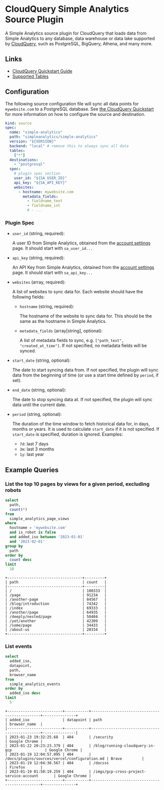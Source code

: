 # CloudQuery Simple Analytics Source Plugin

A Simple Analytics source plugin for CloudQuery that loads data from Simple Analytics to any database, data warehouse or data lake supported by [CloudQuery](https://www.cloudquery.io/), such as PostgreSQL, BigQuery, Athena, and many more.

## Links

 - [CloudQuery Quickstart Guide](https://www.cloudquery.io/docs/quickstart)
 - [Supported Tables](docs/tables/README.md)

## Configuration

The following source configuration file will sync all data points for `mywebsite.com` to a PostgreSQL database. See [the CloudQuery Quickstart](https://www.cloudquery.io/docs/quickstart) for more information on how to configure the source and destination.

```yaml
kind: source
spec:
  name: "simple-analytics"
  path: "simpleanalytics/simple-analytics"
  version: "${VERSION}"
  backend: "local" # remove this to always sync all data
  tables: 
    ["*"]
  destinations: 
    - "postgresql"
  spec:
    # plugin spec section
    user_id: "${SA_USER_ID}"
    api_key: "${SA_API_KEY}"
    websites:
      - hostname: mywebsite.com
        metadata_fields: 
          - fieldname_text
          - fieldname_int
          # - ... 
```

### Plugin Spec

- `user_id` (string, required):

  A user ID from Simple Analytics, obtained from the [account settings](https://simpleanalytics.com/account) page. It should start with `sa_user_id...`

- `api_key` (string, required):

  An API Key from Simple Analytics, obtained from the [account settings](https://simpleanalytics.com/account) page. It should start with `sa_api_key...`

- `websites` (array, required):

  A list of websites to sync data for. Each website should have the following fields:

    - `hostname` (string, required):
    
      The hostname of the website to sync data for. This should be the same as the hostname in Simple Analytics.
  
    - `metadata_fields` (array[string], optional):

      A list of metadata fields to sync, e.g. `["path_text", "created_at_time"]`. If not specified, no metadata fields will be synced.

- `start_date` (string, optional):

  The date to start syncing data from. If not specified, the plugin will sync data from the beginning of time (or use a start time defined by `period`, if set).

- `end_date` (string, optional): 

  The date to stop syncing data at. If not specified, the plugin will sync data until the current date.

- `period` (string, optional):
  
  The duration of the time window to fetch historical data for, in days, months or years. It is used to calculate `start_date` if it is not specified. If `start_date` is specified, duration is ignored. Examples:
    - `7d`: last 7 days
    - `3m`: last 3 months
    - `1y`: last year


## Example Queries

### List the top 10 pages by views for a given period, excluding robots

```sql
select 
  path, 
  count(*) 
from 
  simple_analytics_page_views 
where 
  hostname = 'mywebsite.com'
  and is_robot is false 
  and added_iso between '2023-01-01' 
  and '2023-02-01'
group by 
  path 
order by
  count desc 
limit 
  10
```

```text
+----------------------------------+---------+
| path                             | count   |
|----------------------------------+---------|
| /                                | 100333  |
| /page                            | 91234   |
| /another-page                    | 84567   |
| /blog/introduction               | 74342   |
| /index                           | 69333   |
| /another/page                    | 64935   |
| /deeply/nested/page              | 50404   |
| /yet/another                     | 42309   |
| /some/page                       | 34433   |
| /about-us                        | 20334   |
+----------------------------------+---------+
```


### List events

```sql
select 
  added_iso, 
  datapoint, 
  path, 
  browser_name 
from 
  simple_analytics_events 
order by 
  added_iso desc 
limit 
  5
```

```text
+-------------------------+-----------+-----------------------------------------------+---------------+
| added_iso               | datapoint | path                                          | browser_name  |
|-------------------------+-----------+-----------------------------------------------+---------------|
| 2023-01-23 19:32:25.68  | 404       | /security                                     | Google Chrome |
| 2023-01-22 20:23:23.379 | 404       | /blog/running-cloudquery-in-gcp               | Google Chrome |
| 2023-01-19 12:04:57.095 | 404       | /docs/plugins/sources/vercel/configuration.md | Brave         |
| 2023-01-19 12:04:36.567 | 404       | /docsss                                       | Firefox       |
| 2023-01-19 01:50:19.259 | 404       | /imgs/gcp-cross-project-service-account       | Google Chrome |
+-------------------------+-----------+-----------------------------------------------+---------------+
```
